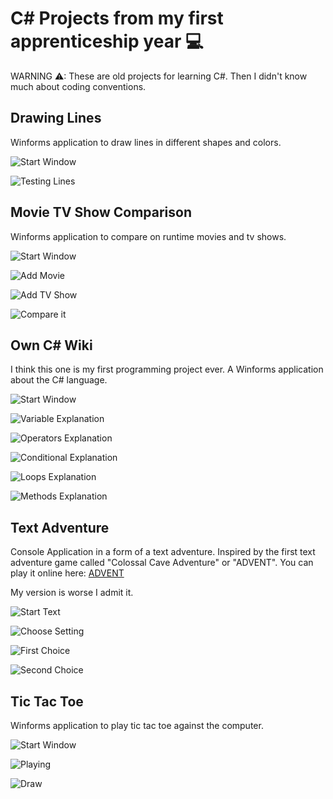 # C# Projects from my first apprenticeship year 💻

WARNING ⚠: These are old projects for learning C#. 
Then I didn't know much about coding conventions.

## Drawing Lines
Winforms application to draw lines in different shapes and colors.

![Start Window](https://github.com/Hiekkan/csharp_projects/blob/main/Screenshots/Lines/MainWindow.png)

![Testing Lines](https://github.com/Hiekkan/csharp_projects/blob/main/Screenshots/Lines/TestingLines.png)

## Movie TV Show Comparison
Winforms application to compare on runtime movies and tv shows.

![Start Window](https://github.com/Hiekkan/csharp_projects/blob/main/Screenshots/Compare/StartWindow.png)

![Add Movie](https://github.com/Hiekkan/csharp_projects/blob/main/Screenshots/Compare/AddMovie.png)

![Add TV Show](https://github.com/Hiekkan/csharp_projects/blob/main/Screenshots/Compare/AddTVShow.png)

![Compare it](https://github.com/Hiekkan/csharp_projects/blob/main/Screenshots/Compare/Compare.png)

## Own C# Wiki
I think this one is my first programming project ever. A Winforms application about the C# language.

![Start Window](https://github.com/Hiekkan/csharp_projects/blob/main/Screenshots/Wiki/StartWindow.png)

![Variable Explanation](https://github.com/Hiekkan/csharp_projects/blob/main/Screenshots/Wiki/Variable.png)

![Operators Explanation](https://github.com/Hiekkan/csharp_projects/blob/main/Screenshots/Wiki/Operators.png)

![Conditional Explanation](https://github.com/Hiekkan/csharp_projects/blob/main/Screenshots/Wiki/Conditional.png)

![Loops Explanation](https://github.com/Hiekkan/csharp_projects/blob/main/Screenshots/Wiki/Loops.png)

![Methods Explanation](https://github.com/Hiekkan/csharp_projects/blob/main/Screenshots/Wiki/Methods.png)

## Text Adventure

Console Application in a form of a text adventure. Inspired by the first text adventure game called "Colossal Cave Adventure" or "ADVENT". You can play it online here: [ADVENT](https://quuxplusone.github.io/Advent/play.html)

My version is worse I admit it.

![Start Text](https://raw.githubusercontent.com/Hiekkan/csharp_projects/main/Screenshots/TextAd/StartText.png)

![Choose Setting](https://raw.githubusercontent.com/Hiekkan/csharp_projects/main/Screenshots/TextAd/Choose.png)

![First Choice](https://raw.githubusercontent.com/Hiekkan/csharp_projects/main/Screenshots/TextAd/FirstChoice.png)

![Second Choice](https://raw.githubusercontent.com/Hiekkan/csharp_projects/main/Screenshots/TextAd/SecondChoice.png)

## Tic Tac Toe

Winforms application to play tic tac toe against the computer.

![Start Window](https://github.com/Hiekkan/csharp_projects/blob/main/Screenshots/Tic-Tac-Toe/StartWindow.png)

![Playing](https://github.com/Hiekkan/csharp_projects/blob/main/Screenshots/Tic-Tac-Toe/Playing.png)

![Draw](https://github.com/Hiekkan/csharp_projects/blob/main/Screenshots/Tic-Tac-Toe/Draw.png)
